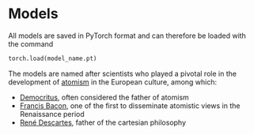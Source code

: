 Models
======

All models are saved in PyTorch format and can therefore be loaded with the command
```python
torch.load(model_name.pt)
```

The models are named after scientists who played a pivotal role in the development of [atomism](https://en.wikipedia.org/wiki/Atomism) in the European culture, among which:
- [Democritus](https://en.wikipedia.org/wiki/Democritus), often considered the father of atomism
- [Francis Bacon](https://en.wikipedia.org/wiki/Francis_Bacon), one of the first to disseminate atomistic views in the Renaissance period
- [René Descartes](https://en.wikipedia.org/wiki/Ren%C3%A9_Descartes), father of the cartesian philosophy



